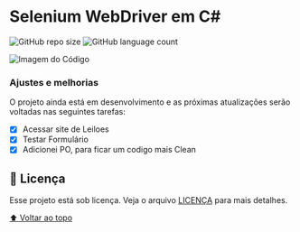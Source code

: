 # Selenium WebDriver em C#

<!---Esses são exemplos. Veja https://shields.io para outras pessoas ou para personalizar este conjunto de escudos. Você pode querer incluir dependências, status do projeto e informações de licença aqui--->

![GitHub repo size](https://img.shields.io/github/repo-size/iuricode/README-template?style=for-the-badge)
![GitHub language count](https://img.shields.io/github/languages/top/matheussodres/Selenium-WebDriver-e-C-)

<img src="exemplo-image.png" alt="Imagem do Código">

### Ajustes e melhorias

O projeto ainda está em desenvolvimento e as próximas atualizações serão voltadas nas seguintes tarefas:

- [x] Acessar site de Leiloes
- [x] Testar Formulário
- [x] Adicionei PO, para ficar um codigo mais Clean

## 📝 Licença

Esse projeto está sob licença. Veja o arquivo [LICENÇA](LICENSE.md) para mais detalhes.

[⬆ Voltar ao topo](#nome-do-projeto)<br>
